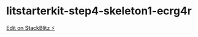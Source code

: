 # litstarterkit-step4-skeleton1-ecrg4r

[Edit on StackBlitz ⚡️](https://stackblitz.com/edit/litstarterkit-step4-skeleton1-ecrg4r)